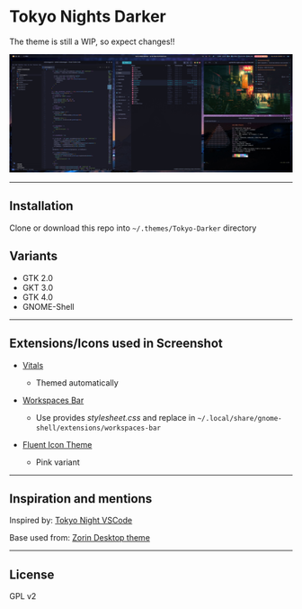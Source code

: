 # Tokyo Nights Darker

The theme is still a WIP, so expect changes!!

![Screenshot](https://github.com/ad-on-is/Tokyo-Darker/raw/e0061961ad1925252260f9d38b025438337d2b98/images/screen1.jpg)

---

## Installation

Clone or download this repo into `~/.themes/Tokyo-Darker` directory

## Variants

- GTK 2.0
- GKT 3.0
- GTK 4.0
- GNOME-Shell

---

## Extensions/Icons used in Screenshot

- [Vitals](https://extensions.gnome.org/extension/1460/vitals/)
  - Themed automatically
- [Workspaces Bar](https://extensions.gnome.org/extension/3851/workspaces-bar/)

  - Use provides _stylesheet.css_ and replace in `~/.local/share/gnome-shell/extensions/workspaces-bar`

- [Fluent Icon Theme](https://github.com/vinceliuice/Fluent-icon-theme)
  - Pink variant

---

## Inspiration and mentions

Inspired by: [Tokyo Night VSCode](https://github.com/enkia/tokyo-night-vscode-theme)

Base used from: [Zorin Desktop theme](https://github.com/ZorinOS/zorin-desktop-themes)

---

## License

GPL v2
